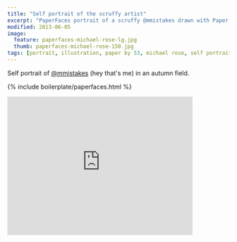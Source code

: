 ```yaml
---
title: "Self portrait of the scruffy artist"
excerpt: "PaperFaces portrait of a scruffy @mmistakes drawn with Paper by 53 on an iPad."
modified: 2013-06-05
image: 
  feature: paperfaces-michael-rose-lg.jpg
  thumb: paperfaces-michael-rose-150.jpg
tags: [portrait, illustration, paper by 53, michael rose, self portrait, beard, time lapse]
---
```


Self portrait of [@mmistakes](http://twitter.com/mmistakes) (hey that's me) in an autumn field.

{% include boilerplate/paperfaces.html %}

<iframe width="420" height="315" src="http://www.youtube.com/embed/NqcGVymOiPo" frameborder="0"> </iframe>
